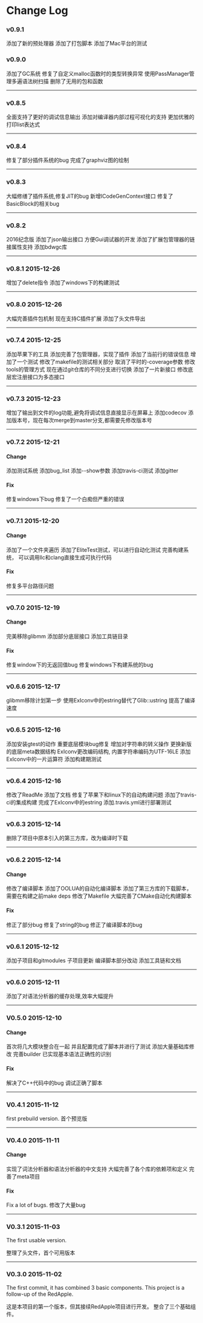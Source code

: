 Change Log
===============

### v0.9.1
添加了新的预处理器
添加了打包脚本
添加了Mac平台的测试


### v0.9.0

添加了GC系统
修复了自定义malloc函数时的类型转换异常
使用PassManager管理多遍语法树扫描
删除了无用的包和函数

------------------------
### v0.8.5

全面支持了更好的调试信息输出
添加对编译器内部过程可视化的支持
更加优雅的打印list表达式

------------------------
### v0.8.4

修复了部分插件系统的bug
完成了graphviz图的绘制

------------------------
### v0.8.3

大幅修缮了插件系统,修复JIT的bug
新增ICodeGenContext接口
修复了BasicBlock的相关bug

------------------------
### v0.8.2

2016纪念版
添加了json输出接口
方便Gui调试器的开发
添加了扩展包管理器的链接属性支持
添加bdwgc库


------------------------
### v0.8.1 2015-12-26

增加了delete指令
添加了windows下的构建测试

------------------------
### v0.8.0 2015-12-26

大幅完善插件包机制
现在支持C插件扩展
添加了头文件导出


------------------------
### v0.7.4 2015-12-25

添加苹果下的工具
添加完善了包管理器，实现了插件
添加了当前行的错误信息
增加了一个测试
修改了makefile的测试相关部分
取消了平时的-coverage参数
修改tools的管理方式
现在通过git仓库的不同分支进行切换
添加了一片新接口
修改底层宏注册接口为多态接口

------------------------
### v0.7.3 2015-12-23

增加了输出到文件的log功能,避免将调试信息直接显示在屏幕上
添加codecov
添加版本号，现在每次merge到master分支,都需要先修改版本号


------------------------

### v0.7.2 2015-12-21
#### Change
添加测试系统
添加bug_list
添加--show参数
添加travis-ci测试
添加gitter

#### Fix
修复windows下bug
修复了一个白痴但严重的错误

------------------------

### v0.7.1 2015-12-20
#### Change
添加了一个文件夹遍历
添加了EliteTest测试，可以进行自动化测试
完善构建系统， 可以调用llc和clang直接生成可执行代码
#### Fix
修复多平台路径问题


------------------------

### v0.7.0 2015-12-19

#### Change
完美移除glibmm
添加部分底层接口
添加工具链目录

#### Fix
修复window下的无返回值bug
修复windows下构建系统的bug


------------------------

### v0.6.6 2015-12-17

glibmm移除计划第一步
使用ExIconv中的estring替代了Glib::ustring
提高了编译速度

------------------------

### v0.6.5 2015-12-16

添加安装gtest的动作
重要底层模块bug修复
增加对字符串的转义操作
更换新版的底层meta数据结构
ExIconv更改编码结构, 内置字符串编码为UTF-16LE
添加ExIconv中的一片运算符
添加构建期测试

------------------------

### v0.6.4 2015-12-16

修改了ReadMe
添加了文档
修复了苹果下和linux下的自动构建问题
添加了travis-ci的集成构建
完成了ExIconv中的estring
添加.travis.yml进行部署测试

------------------------

### v0.6.3 2015-12-14

删除了项目中原本引入的第三方库，改为编译时下载


------------------------

### v0.6.2 2015-12-14

#### Change

修改了编译脚本
添加了OOLUA的自动化编译脚本
添加了第三方库的下载脚本，需要在构建之前make deps
修改了Makefile
大幅完善了CMake自动化构建脚本


#### Fix

修正了部分bug
修复了string的bug
修正了编译脚本的bug


------------------------

### v0.6.1 2015-12-12

添加子项目和gitmodules
子项目更新
编译脚本部分改动
添加工具链和文档

------------------------

### v0.6.0 2015-12-11

添加了对语法分析器的缓存处理,效率大幅提升

------------------------

### V0.5.0 2015-12-10

#### Change

首次将几大模块整合在一起
并且配置完成了脚本并进行了测试
添加大量基础库修改
完善builder
已实现基本语法正确性的识别

#### Fix

解决了C++代码中的bug
调试正确了脚本

------------------------

### V0.4.1 2015-11-12

first prebuild version.
首个预览版

------------------------

### V0.4.0 2015-11-11

#### Change

实现了词法分析器和语法分析器的中文支持
大幅完善了各个库的依赖项和定义
完善了meta项目

#### Fix

Fix a lot of bugs.
修改了大量bug


------------------------

### V0.3.1 2015-11-03

The first usable version.

整理了头文件，首个可用版本


------------------------

### V0.3.0  2015-11-02

The first commit, it has combined 3 basic components.
This project is a follow-up of the RedApple.

这是本项目的第一个版本，但其接续RedApple项目进行开发。
整合了三个基础组件。
